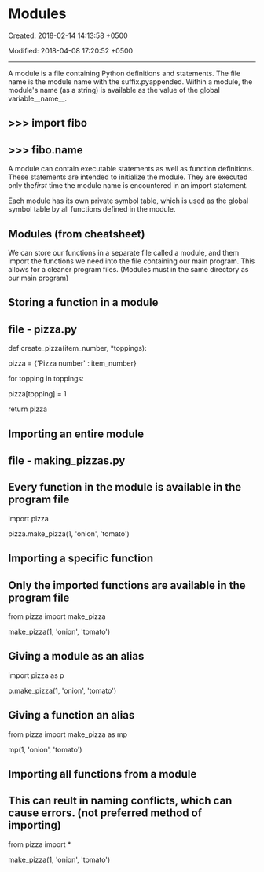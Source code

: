# Modules

Created: 2018-02-14 14:13:58 +0500

Modified: 2018-04-08 17:20:52 +0500

---

A module is a file containing Python definitions and statements. The file name is the module name with the suffix.pyappended. Within a module, the module's name (as a string) is available as the value of the global variable__name__.

## >>> import fibo

## >>> fibo.__name__

A module can contain executable statements as well as function definitions. These statements are intended to initialize the module. They are executed only the*first* time the module name is encountered in an import statement.

Each module has its own private symbol table, which is used as the global symbol table by all functions defined in the module.

## Modules (from cheatsheet)

We can store our functions in a separate file called a module, and them import the functions we need into the file containing our main program. This allows for a cleaner program files. (Modules must in the same directory as our main program)

## Storing a function in a module

## file - pizza.py

def create_pizza(item_number, *toppings):

pizza = {'Pizza number' : item_number}

for topping in toppings:

pizza[topping] = 1

return pizza

## Importing an entire module

## file - making_pizzas.py

## Every function in the module is available in the program file

import pizza

pizza.make_pizza(1, 'onion', 'tomato')

## Importing a specific function

## Only the imported functions are available in the program file

from pizza import make_pizza

make_pizza(1, 'onion', 'tomato')

## Giving a module as an alias

import pizza as p

p.make_pizza(1, 'onion', 'tomato')

## Giving a function an alias

from pizza import make_pizza as mp

mp(1, 'onion', 'tomato')

## Importing all functions from a module

## This can reult in naming conflicts, which can cause errors. (not preferred method of importing)

from pizza import *

make_pizza(1, 'onion', 'tomato')
